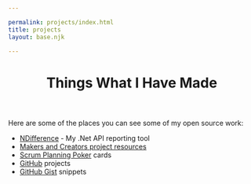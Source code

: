 ```yaml
---

permalink: projects/index.html
title: projects
layout: base.njk

---
```


<header>
	<h1 class="title">Things What I Have Made</h1>
</header>

<p>Here are some of the places you can see some of my open source work:</p>

<ul>
	<li><a href="{{ site.url }}/ndifference/">NDifference</a> - My .Net API reporting tool</li>
	<li><a href="https://github.com/deejaygraham/makers-n-creators/">Makers and Creators project resources</a></li>
	<li><a href="https://github.com/deejaygraham/PlanningPoker/">Scrum Planning Poker</a> cards</li>
	<li><a href="{{ site.githuburl }}">GitHub</a> projects</li>
	<li><a href="{{ site.gisturl }}">GitHub Gist</a> snippets</li>
</ul>
